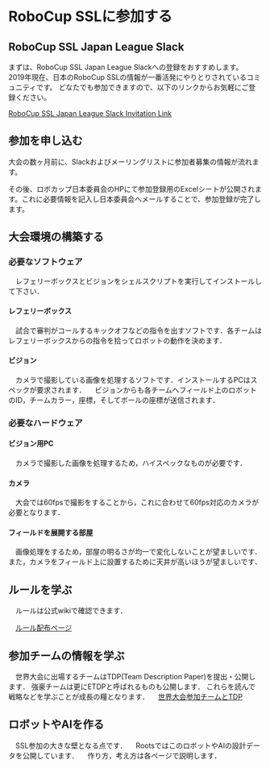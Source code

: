 # RoboCup SSLに参加する

## RoboCup SSL Japan League Slack
まずは、RoboCup SSL Japan League Slackへの登録をおすすめします。  
2019年現在、日本のRoboCup SSLの情報が一番活発にやりとりされているコミュニティです。
どなたでも参加できますので、以下のリンクからお気軽にご登録ください。

[RoboCup SSL Japan League Slack Invitation Link](https://join.slack.com/t/robocup-ssl-japan/shared_invite/enQtMzU5ODI5MzE4MzU4LWFmNWI4OGYzNjJkNGQ1NGNlOTA3ZGE4MzFkNmVkZGMyMjczMWZhODlmZDY3YjA3OWJhZDdiNGU4MGU0Y2MxMjM)

## 参加を申し込む

大会の数ヶ月前に、Slackおよびメーリングリストに参加者募集の情報が流れます。

その後、ロボカップ日本委員会のHPにて参加登録用のExcelシートが公開されます。これに必要情報を記入し日本委員会へメールすることで、参加登録が完了します。

## 大会環境の構築する
###	必要なソフトウェア
　レフェリーボックスとビジョンをシェルスクリプトを実行してインストールして下さい．

#### レフェリーボックス
　試合で審判がコールするキックオフなどの指令を出すソフトです．各チームはレフェリーボックスからの指令を拾ってロボットの動作を決めます．

####	ビジョン
　カメラで撮影している画像を処理するソフトです．インストールするPCはスペックが要求されます．
　ビジョンからも各チームへフィールド上のロボットのID，チームカラー，座標，そしてボールの座標が送信されます．

###	必要なハードウェア
#### ビジョン用PC
　カメラで撮影した画像を処理するため，ハイスペックなものが必要です．

#### カメラ
　大会では60fpsで撮影をすることから，これに合わせて60fps対応のカメラが必要となります．

#### フィールドを展開する部屋
　画像処理をするため，部屋の明るさが均一で変化しないことが望ましいです．また，カメラをフィールド上に設置するために天井が高いほうが望ましいです．

## ルールを学ぶ
　ルールは公式wikiで確認できます．

　[ルール配布ページ](https://ssl.robocup.org/rules/)

## 参加チームの情報を学ぶ
　世界大会に出場するチームはTDP(Team Description Paper)を提出・公開します．
強豪チームは更にETDPと呼ばれるものも公開します．
これらを読んで戦略などを学ぶことが成長の糧となります．
　[世界大会参加チームとTDP](http://wiki.robocup.org/Small_Size_League/Teams)

## ロボットやAIを作る
　SSL参加の大きな壁となる点です．
　RootsではこのロボットやAIの設計データを公開しています．
　作り方，考え方は各ページで説明します．
